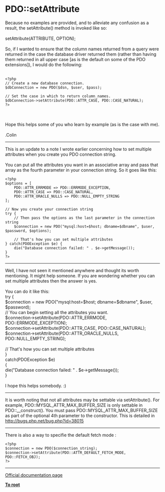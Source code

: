 # PDO::setAttribute



Because no examples are provided, and to alleviate any confusion as a result, the setAttribute() method is invoked like so:<br><br>setAttribute(ATTRIBUTE, OPTION);<br><br>So, if I wanted to ensure that the column names returned from a query were returned in the case the database driver returned them (rather than having them returned in all upper case [as is the default on some of the PDO extensions]), I would do the following:<br><br>

```
<?php
// Create a new database connection.
$dbConnection = new PDO($dsn, $user, $pass);

// Set the case in which to return column_names.
$dbConnection->setAttribute(PDO::ATTR_CASE, PDO::CASE_NATURAL);
?>
```
<br><br>Hope this helps some of you who learn by example (as is the case with me).<br><br>.Colin  

---

This is an update to a note I wrote earlier concerning how to set multiple attributes when you create you PDO connection string.<br><br>You can put all the attributes you want in an associative array and pass that array as the fourth parameter in your connection string. So it goes like this: <br>

```
<?php
$options = [
    PDO::ATTR_ERRMODE => PDO::ERRMODE_EXCEPTION,
    PDO::ATTR_CASE => PDO::CASE_NATURAL,
    PDO::ATTR_ORACLE_NULLS => PDO::NULL_EMPTY_STRING
];

// Now you create your connection string
try {
    // Then pass the options as the last parameter in the connection string
    $connection = new PDO("mysql:host=$host; dbname=$dbname", $user, $password, $options);

    // That's how you can set multiple attributes
} catch(PDOException $e) {
    die("Database connection failed: " . $e->getMessage());
}
?>
```
  

---

Well, I have not seen it mentioned anywhere and thought its worth mentioning. It might help someone. If you are wondering whether you can set multiple attributes then the answer is yes.<br><br>You can do it like this:<br>try {<br>    $connection = new PDO("mysql:host=$host; dbname=$dbname", $user, $password);<br>    // You can begin setting all the attributes you want.<br>    $connection-&gt;setAttribute(PDO::ATTR_ERRMODE, PDO::ERRMODE_EXCEPTION);<br>    $connection-&gt;setAttribute(PDO::ATTR_CASE, PDO::CASE_NATURAL);<br>    $connection-&gt;setAttribute(PDO::ATTR_ORACLE_NULLS, PDO::NULL_EMPTY_STRING);<br><br>    // That&apos;s how you can set multiple attributes<br>}<br>catch(PDOException $e)<br>{<br>    die("Database connection failed: " . $e-&gt;getMessage());<br>}<br><br>I hope this helps somebody. :)  

---

It is worth noting that not all attributes may be settable via setAttribute().  For example, PDO::MYSQL_ATTR_MAX_BUFFER_SIZE is only settable in PDO::__construct().  You must pass PDO::MYSQL_ATTR_MAX_BUFFER_SIZE as part of the optional 4th parameter to the constructor.  This is detailed in http://bugs.php.net/bug.php?id=38015  

---

There is also a way to specifie the default fetch mode :<br>

```
<?php
$connection = new PDO($connection_string);
$connection->setAttribute(PDO::ATTR_DEFAULT_FETCH_MODE, PDO::FETCH_OBJ);
?>
```
  

---

[Official documentation page](https://www.php.net/manual/en/pdo.setattribute.php)

**[To root](/README.md)**